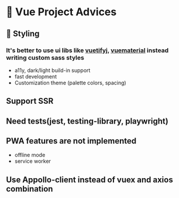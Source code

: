 # 👀 Vue Project Advices

## 👻 Styling 
### It's better to use ui libs like [vuetifyj](https://vuetifyjs.com/en/), [vuematerial](https://vuematerial.io/) instead writing custom sass styles 
- a11y, dark/light build-in support 
- fast development
- Customization theme (palette colors, spacing)

## Support SSR
## Need tests(jest, testing-library, playwright)
## PWA features are not implemented 
- offline mode 
- service worker
## Use Appollo-client instead of vuex and axios combination

